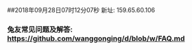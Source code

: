 ##2018年09月28日07时12分07秒 新址: 159.65.60.106
### 兔友常见问题及解答: https://github.com/wanggonging/d/blob/w/FAQ.md
